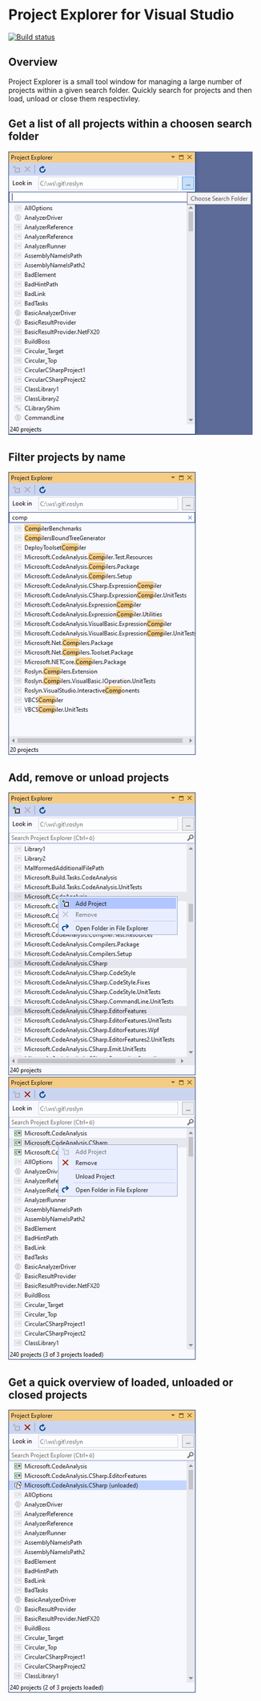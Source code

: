 # Project Explorer for Visual Studio

[![Build status](https://ci.appveyor.com/api/projects/status/k07x5d2o1fr3u071/branch/vs2019?svg=true)](https://ci.appveyor.com/project/IInspectable/iinspectable-projectexplorer/branch/vs2019)

## Overview
Project Explorer is a small tool window for managing a large number of projects within a given search folder. 
Quickly search for projects and then load, unload or close them respectivley. 

## Get a list of all projects within a choosen search folder
![](_art/pe.png)

## Filter projects by name
![](_art/pe_filter.png)

## Add, remove or unload projects
![](_art/pe_context_menu.png)
![](_art/pe_context_menu_loaded.png)

## Get a quick overview of loaded, unloaded or closed projects
![](_art/pe_project_status.png)
